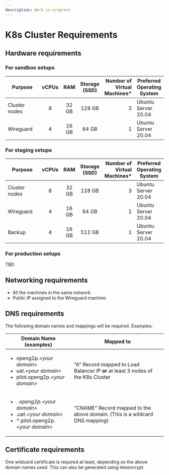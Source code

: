 ```yaml
---
description: Work in progress
---
```


# K8s Cluster Requirements

## Hardware requirements

### For sandbox setups

<table><thead><tr><th width="136">Purpose</th><th align="center">vCPUs</th><th align="center">RAM</th><th align="center">Storage (SSD)</th><th align="right">Number of Virtual Machines*</th><th>Preferred Operating System</th></tr></thead><tbody><tr><td>Cluster nodes</td><td align="center">8</td><td align="center">32 GB</td><td align="center">128 GB</td><td align="right">3</td><td>Ubuntu Server 20.04</td></tr><tr><td>Wireguard</td><td align="center">4</td><td align="center">16 GB</td><td align="center">64 GB</td><td align="right">1</td><td>Ubuntu Server 20.04</td></tr></tbody></table>

### For staging setups

<table><thead><tr><th width="136">Purpose</th><th align="center">vCPUs</th><th align="center">RAM</th><th align="center">Storage (SSD)</th><th align="right">Number of Virtual Machines*</th><th>Preferred Operating System</th></tr></thead><tbody><tr><td>Cluster nodes</td><td align="center">8</td><td align="center">32 GB</td><td align="center">128 GB</td><td align="right">3</td><td>Ubuntu Server 20.04</td></tr><tr><td>Wireguard</td><td align="center">4</td><td align="center">16 GB</td><td align="center">64 GB</td><td align="right">1</td><td>Ubuntu Server 20.04</td></tr><tr><td>Backup</td><td align="center">4</td><td align="center">16 GB</td><td align="center">512 GB</td><td align="right">1</td><td>Ubuntu Server 20.04</td></tr></tbody></table>

### For production setups

TBD

## Networking requirements

* All the machines in the same network.
* Public IP assigned to the Wireguard machine.

## DNS requirements

The following domain names and mappings will be required. Examples:

| Domain Name (examples)                                                                                                                                        | Mapped to                                                                        |
| ------------------------------------------------------------------------------------------------------------------------------------------------------------- | -------------------------------------------------------------------------------- |
| <ul><li>openg2p.<em>&#x3C;your domain></em></li><li>uat.<em>&#x3C;your domain></em></li><li>pilot.openg2p.<em>&#x3C;your domain></em></li></ul>               | "A" Record mapped to Load Balancer IP **or** at least 3 nodes of the K8s Cluster |
| <p></p><ul><li>*. openg2p.<em>&#x3C;your domain></em></li><li>*.uat.<em>&#x3C;your domain></em></li><li>*.pilot.openg2p.<em>&#x3C;your domain></em></li></ul> | "CNAME" Record mapped to the above domain. (This is a wildcard DNS mapping)      |

## Certificate requirements

One wildcard certificate is required at least, depending on the above domain names used. This can also be generated using letsencrypt.
